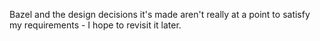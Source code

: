 Bazel and the design decisions it's made aren't really at a point to satisfy my requirements - I hope to revisit it later.